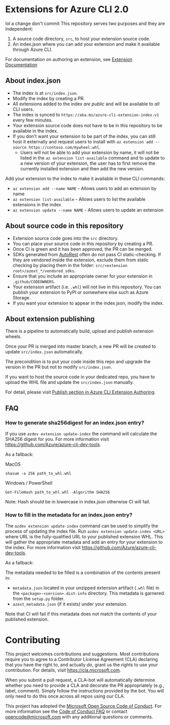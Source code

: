 
# Extensions for Azure CLI 2.0

lol a change don't commit
This repository serves two purposes and they are independent:

1. A source code directory, `src`, to host your extension source code.
2. An index.json where you can add your extension and make it available through Azure CLI.

For documentation on authoring an extension, see [Extension Documentation](https://github.com/Azure/azure-cli/tree/master/doc/extensions)

## About index.json

- The index is at `src/index.json`.
- Modify the index by creating a PR.
- All extensions added to the index *are public* and will be available to *all* CLI users.
- The index is synced to `https://aka.ms/azure-cli-extension-index-v1` every few minutes.
- Your extension source code does not have to be in this repository to be available in the index.
- If you don't want your extension to be part of the index, you can still host it externally and request users to install with `az extension add --source https://contoso.com/mywheel.whl`.
  * Users will not be able to add your extension by name, it will not be listed in the `az extension list-available` command and to update to a new version of your extension, the user has to first remove the currently installed extension and then add the new version.

Add your extension to the index to make it available in these CLI commands:
- `az extension add --name NAME` - Allows users to add an extension by name
- `az extension list-available` - Allows users to list the available extensions in the index
- `az extension update --name NAME` - Allows users to update an extension

## About source code in this repository

- Extension source code goes into the `src` directory.
- You can place your source code in this repository by creating a PR.
- Once CI is green and it has been approved, the PR can be merged.
- SDKs generated from [AutoRest](https://github.com/Azure/autorest) often do not pass CI static-checking. If they are vendored inside the extension, exclude them from static checking by placing them in the folder: `src/<extension root>/azext_*/vendored_sdks`.
- Ensure that you include an appropriate owner for your extension in `.github/CODEOWNERS`.
- Your extension artifact (i.e. `.whl`) will not live in this repository. You can publish your extension to PyPI or somewhere else such as Azure Storage.
- If you want your extension to appear in the index.json, modify the index.

## About extension publishing

There is a pipeline to automatically build, upload and publish extension wheels.

Once your PR is merged into master branch, a new PR will be created to update `src/index.json` automatically.

The precondition is to put your code inside this repo and upgrade the version in the PR but not to modify `src/index.json`.

If you want to host the source code in your dedicated repo, you have to upload the WHL file and update the `src/index.json` manually.

For detail, please visit [Publish section in Azure CLI Extension Authoring](https://github.com/Azure/azure-cli/blob/dev/doc/extensions/authoring.md#publish).

## FAQ

### How to generate sha256digest for an index.json entry?

If you use `azdev extension update-index` the command will calculate the SHA256 digest for you. For more information visit https://github.com/Azure/azure-cli-dev-tools.

As a fallback:

MacOS
```
shasum -a 256 path_to_whl.whl
```

Windows / PowerShell
```
Get-FileHash path_to_whl.whl -Algorithm SHA256
```

Note: Hash should be in lowercase in index.json otherwise CI will fail.

### How to fill in the metadata for an index.json entry?

The `azdev extension update-index` command can be used to simplify the process of updating the index file. Run `azdev extension update-index <URL>` where URL is the fully-qualified URL to your published extension WHL. This will gather the appropriate metadata and add an entry for your extension to the index. For more information visit https://github.com/Azure/azure-cli-dev-tools.

As a fallback:

The metadata needed to be filled is a combination of the contents present in:
- `metadata.json` located in your unzipped extension artifact (`.whl` file) in the `<package>-<version>.dist-info` directory. This metadata is garnered from the `setup.py` folder.
- `azext_metadata.json` (if it exists) under your extension.

Note that CI will fail if this metadata does not match the contents of your published extension.

# Contributing

This project welcomes contributions and suggestions.  Most contributions require you to agree to a
Contributor License Agreement (CLA) declaring that you have the right to, and actually do, grant us
the rights to use your contribution. For details, visit https://cla.microsoft.com.

When you submit a pull request, a CLA-bot will automatically determine whether you need to provide
a CLA and decorate the PR appropriately (e.g., label, comment). Simply follow the instructions
provided by the bot. You will only need to do this once across all repos using our CLA.

This project has adopted the [Microsoft Open Source Code of Conduct](https://opensource.microsoft.com/codeofconduct/).
For more information see the [Code of Conduct FAQ](https://opensource.microsoft.com/codeofconduct/faq/) or
contact [opencode@microsoft.com](mailto:opencode@microsoft.com) with any additional questions or comments.
